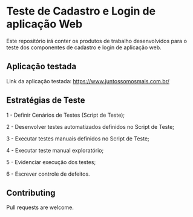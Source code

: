 # Teste de Cadastro e Login de aplicação Web

Este repositório irá conter os produtos de trabalho desenvolvidos para o teste dos componentes de cadastro e login de aplicação web.

## Aplicação testada

Link da aplicação testada:
<https://www.juntossomosmais.com.br/>

## Estratégias de Teste

1 - Definir Cenários de Testes (Script de Teste);

2 - Desenvolver testes automatizados definidos no Script de Teste;

3 - Executar testes manuais definidos no Script de Teste;

4 - Executar teste manual exploratório;

5 - Evidenciar execução dos testes;

6 - Escrever controle de defeitos.


## Contributing

Pull requests are welcome. 

